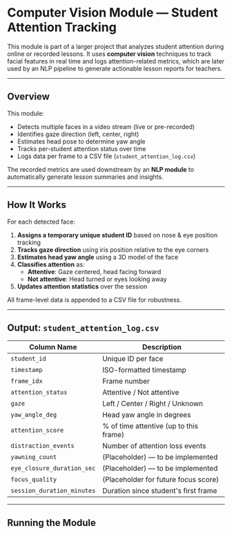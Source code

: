# Computer Vision Module — Student Attention Tracking

This module is part of a larger project that analyzes student attention during online or recorded lessons. It uses **computer vision** techniques to track facial features in real time and logs attention-related metrics, which are later used by an NLP pipeline to generate actionable lesson reports for teachers.

---

## Overview

This module:
- Detects multiple faces in a video stream (live or pre-recorded)
- Identifies gaze direction (left, center, right)
- Estimates head pose to determine yaw angle
- Tracks per-student attention status over time
- Logs data per frame to a CSV file (`student_attention_log.csv`)

The recorded metrics are used downstream by an **NLP module** to automatically generate lesson summaries and insights.

---

## How It Works

For each detected face:
1. **Assigns a temporary unique student ID** based on nose & eye position tracking
2. **Tracks gaze direction** using iris position relative to the eye corners
3. **Estimates head yaw angle** using a 3D model of the face
4. **Classifies attention** as:
   - **Attentive**: Gaze centered, head facing forward
   - **Not attentive**: Head turned or eyes looking away
5. **Updates attention statistics** over the session

All frame-level data is appended to a CSV file for robustness.

---

## Output: `student_attention_log.csv`

| Column Name               | Description                                              |
|---------------------------|----------------------------------------------------------|
| `student_id`              | Unique ID per face                                       |
| `timestamp`               | ISO-formatted timestamp                                  |
| `frame_idx`               | Frame number                                             |
| `attention_status`        | Attentive / Not attentive                                |
| `gaze`                    | Left / Center / Right / Unknown                          |
| `yaw_angle_deg`           | Head yaw angle in degrees                                |
| `attention_score`         | % of time attentive (up to this frame)                   |
| `distraction_events`      | Number of attention loss events                          |
| `yawning_count`           | (Placeholder) — to be implemented                        |
| `eye_closure_duration_sec`| (Placeholder) — to be implemented                        |
| `focus_quality`           | (Placeholder for future focus score)                     |
| `session_duration_minutes`| Duration since student's first frame                     |

---

## Running the Module

